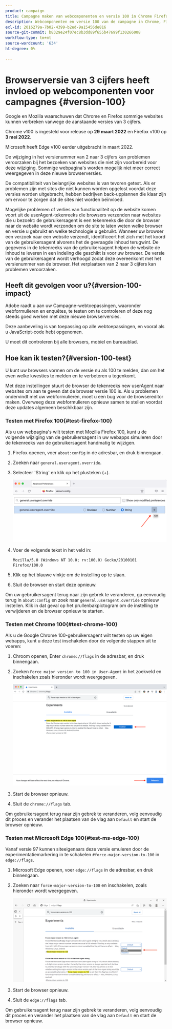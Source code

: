 ```yaml
---
product: campaign
title: Campagne maken van webcomponenten en versie 100 in Chrome Firefox en Edge-browsers
description: Webcomponenten en versie 100 van de campagne in Chrome, Firefox, en browsers van de Rand
exl-id: 2016279a-7b02-4399-b2ed-9a15456de816
source-git-commit: b8329e24f07ec8b3dd89f655b47699f130266008
workflow-type: tm+mt
source-wordcount: '634'
ht-degree: 0%

---
```


# Browserversie van 3 cijfers heeft invloed op webcomponenten voor campagnes {#version-100}

Google en Mozilla waarschuwen dat Chrome en Firefox sommige websites kunnen verbreken vanwege de aanstaande versies van 3 cijfers.

Chrome v100 is ingesteld voor release op **29 maart 2022** en Firefox v100 op **3 mei 2022**.

Microsoft heeft Edge v100 eerder uitgebracht in maart 2022.

De wijziging in het versienummer van 2 naar 3 cijfers kan problemen veroorzaken bij het bezoeken van websites die niet zijn voorbereid voor deze wijziging. Sommige webpagina&#39;s worden mogelijk niet meer correct weergegeven in deze nieuwe browserversies.

De compatibiliteit van belangrijke websites is van tevoren getest. Als er problemen zijn met sites die niet kunnen worden opgelost voordat deze versies worden uitgebracht, hebben bedrijven back-upplannen die klaar zijn om ervoor te zorgen dat de sites niet worden beïnvloed.

Mogelijke problemen of verlies van functionaliteit op de website komen voort uit de userAgent-tekenreeks die browsers verzenden naar websites die u bezoekt: de gebruikersagent is een tekenreeks die door de browser naar de website wordt verzonden om de site te laten weten welke browser en versie u gebruikt en welke technologie u gebruikt. Wanneer uw browser een verzoek naar een website verzendt, identificeert het zich met het koord van de gebruikersagent alvorens het de gevraagde inhoud terugwint. De gegevens in de tekenreeks van de gebruikersagent helpen de website de inhoud te leveren in een indeling die geschikt is voor uw browser. De versie van de gebruikersagent wordt verhoogd zodat deze overeenkomt met het versienummer van de browser. Het verplaatsen van 2 naar 3 cijfers kan problemen veroorzaken.

## Heeft dit gevolgen voor u?{#version-100-impact}

Adobe raadt u aan uw Campagne-webtoepassingen, waaronder webformulieren en enquêtes, te testen om te controleren of deze nog steeds goed werken met deze nieuwe browserversies.

Deze aanbeveling is van toepassing op alle webtoepassingen, en vooral als u JavaScript-code hebt opgenomen.

U moet dit controleren bij alle browsers, mobiel en bureaublad.

## Hoe kan ik testen?{#version-100-test}

U kunt uw browsers vormen om de versie nu als 100 te melden, dan om het even welke kwesties te melden en te verbeteren u tegenkomt.

Met deze instellingen stuurt de browser de tekenreeks new userAgent naar websites om aan te geven dat de browser versie 100 is. Als u problemen ondervindt met uw webformulieren, moet u een bug voor de browsereditor maken. Overweeg deze webformulieren opnieuw samen te stellen voordat deze updates algemeen beschikbaar zijn.

### Testen met Firefox 100{#test-firefox-100}

Als u uw webpagina&#39;s wilt testen met Mozilla Firefox 100, kunt u de volgende wijziging van de gebruikersagent in uw webapps simuleren door de tekenreeks van de gebruikersagent handmatig te wijzigen.

1. Firefox openen, voer `about:config` in de adresbar, en druk binnengaan.
1. Zoeken naar `general.useragent.override`.
1. Selecteer &#39;String&#39; en klik op het plusteken (+).

   ![](assets/force-user-agent-firefox.png)

1. Voer de volgende tekst in het veld in:

   ```
   Mozilla/5.0 (Windows NT 10.0; rv:100.0) Gecko/20100101 Firefox/100.0
   ```

1. Klik op het blauwe vinkje om de instelling op te slaan.
1. Sluit de browser en start deze opnieuw.

Om uw gebruikersagent terug naar zijn gebrek te veranderen, ga eenvoudig terug in `about:config` en zoek naar `general.useragent.override` opnieuw instellen.  Klik in dat geval op het prullenbakpictogram om de instelling te verwijderen en de browser opnieuw te starten.

### Testen met Chrome 100{#test-chrome-100}

Als u de Google Chrome 100-gebruikersagent wilt testen op uw eigen webapps, kunt u deze test inschakelen door de volgende stappen uit te voeren:

1. Chroom openen, Enter `chrome://flags` in de adresbar, en druk binnengaan.
1. Zoeken `Force major version to 100 in User-Agent` in het zoekveld en inschakelen zoals hieronder wordt weergegeven.

   ![](assets/force-user-agent-chrome.png)

1. Start de browser opnieuw.
1. Sluit de `chrome://flags` tab.

Om gebruikersagent terug naar zijn gebrek te veranderen, volg eenvoudig dit proces en verander het plaatsen van de vlag aan `Default` en start de browser opnieuw.


### Testen met Microsoft Edge 100{#test-ms-edge-100}

Vanaf versie 97 kunnen siteeigenaars deze versie emuleren door de experimentatiemarkering in te schakelen  `#force-major-version-to-100` in `edge://flags`.

1. Microsoft Edge openen, voer `edge://flags` in de adresbar, en druk binnengaan.
1. Zoeken naar `force-major-version-to-100` en inschakelen, zoals hieronder wordt weergegeven.

   ![](assets/force-user-agent-edge.png)

1. Start de browser opnieuw.
1. Sluit de `edge://flags` tab.

Om gebruikersagent terug naar zijn gebrek te veranderen, volg eenvoudig dit proces en verander het plaatsen van de vlag aan `Default` en start de browser opnieuw.
